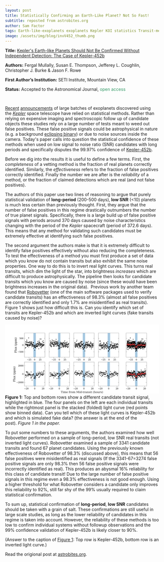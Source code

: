```yaml
---
layout: post
title: Statistically Confirming an Earth-Like Planet? Not So Fast!
subtitle: reposted from astrobites.org
author: Sam Factor
tags: Earth-like-exoplanets exoplanets Kepler KOI statistics Transit-method transiting-planets transits
image: /assets/img/blog/invV452_thumb.png
---
```

<strong>Title:</strong> <a href="https://arxiv.org/abs/1803.11307">Kepler's Earth-like Planets Should Not Be Confirmed Without Independent Detection: The Case of Kepler-452b</a>

<strong>Authors:</strong> Fergal Mullally, Susan E. Thompson, Jefferey L. Coughlin, Christopher J. Burke &amp; Jason F. Rowe

<strong>First Author’s Institution:</strong> SETI Institute, Mountain View, CA

<strong>Status:</strong> Accepted to the Astronomical Journal, <span style="font-weight: 400; color: #339966;">open access</span>

&nbsp;

<a href="https://astrobites.org/2014/03/14/hundreds-of-new-planets-announced/">Recent</a> <a href="https://astrobites.org/2016/05/18/the-gruntwork-behind-keplers-new-batch-of-exoplanets/">announcements</a> of large batches of exoplanets discovered using the <a href="https://www.nasa.gov/mission_pages/kepler/main/index.html"><em>Kepler</em></a> space telescope have relied on statistical methods. Rather than relying on expensive imaging and spectroscopic follow up of candidate objects these studies rely on a large number of tests meant to weed out false positives. These false positive signals could be astrophysical in nature (e.g. a background <a href="http://www.physics.sfasu.edu/astro/ebstar/ebstar.html">eclipsing binary</a>) or due to noise sources inside the camera. Today's paper calls into question the statistical confidence of these methods when used on low signal to noise ratio (SNR) candidates with long periods and specifically disputes the 99.97% confidence of <a href="https://astrobites.org/2015/08/03/have-we-really-found-earth-2-0/">Kepler-452b</a>.

Before we dig into the results it is useful to define a few terms. First, the <em>completeness</em> of a vetting method is the fraction of real planets correctly identified. Similarly, the <em>effectiveness</em> refers to the fraction of false positives correctly identified. Finally the number we are after is the <em>reliability</em> of a method, or the fraction of claimed detections which are real (and not false positives).

The authors of this paper use two lines of reasoning to argue that purely statistical validation of <strong>long-period</strong> (200-500 days),<strong> low SNR</strong> (&lt;10) planets is much less certain than previously thought. First, they argue that the number of false positives in this regime drastically outnumbers the number of true planet signals. Specifically, there is a large build up of false positive signals with periods around 370 days caused by noise characteristics changing with the period of the <em>Kepler</em> spacecraft (period of 372.6 days). This means that any method for validating such candidates must be extremely effective at identifying such false positives.

The second argument the authors make is that it is extremely difficult to identify false positives effectively without also reducing the completeness. To test the effectiveness of a method you must first produce a set of data which you know do not contain transits but also exhibit the same noise properties. One way to do this is to invert real light curves. This turns real transits, which dim the light of the star, into brightness <em>increases</em> which are difficult to produce astrophysically. The pipeline then looks for candidate transits which you know are caused by noise (since these would have been brightness increases in the original data).  Previous work by another team found that <a href="https://software.nasa.gov/software/ARC-17981-1">Robovetter</a> (one of the main software packages used to verify candidate transits) has an effectiveness of 98.3% (almost all false positives are correctly identified and only 1.7% are misidentified as real transits). Figure 1 shows just how difficult this is. Can you identify which set of transits are Kepler-452b and which are inverted light curves (fake transits caused by noise)?

<div class="image">
<img src="/assets/img/blog/invV452.png"/>
<div class="caption"><strong>Figure 1:</strong> Top and bottom rows show a different candidate transit signal, highlighted in blue. The four panels on the left are each individual transits while the rightmost panel is the stacked (folded) light curve (red points show binned data). Can you tell which of these light curves is Kepler-452b and which is simulated fake data? (the answer is at the end of the post). <em>Figure 1 in the paper.</em></div>
</div>

To put some numbers to these arguments, the authors examined how well Robovetter performed on a sample of long-period, low SNR real transits (not inverted light curves). Robovetter examined a sample of 3341 candidate transits and found 67 planet candidates. Using the previously known effectiveness of Robovetter of 98.3% (discussed above), this means that 56 false positives were misidentified as real signals (If the 3341-67=3274 false positive signals are only 98.3% then 56 false positive signals were incorrectly identified as real). This produces an abysmal 16% reliability for this class of candidate transit! Due to the large number of false positive signals in this regime even a 98.3% effectiveness is not good enough. Using a higher threshold for what Robovetter considers a candidate only improves this reliability to 92%, still far shy of the 99% usually required to claim statistical confirmation.

To sum up, statistical confirmation of <strong>long-period</strong>, <strong>low SNR</strong> candidates should be taken with a grain of salt. These confirmations are still useful in large scale studies, as long as the lower reliability of candidates in this regime is taken into account. However, the reliability of these methods is too low to confirm individual systems without followup observations and the 99% confidence validation of Kepler-452b is likely closer to 90%.

(Answer to the caption of <a href="#transit_comparison">Figure 1</a>: Top row is Kepler-452b, bottom row is an inverted light curve.)

Read the origional post at [astrobites.org](https://astrobites.org/2018/04/06/statistically_confirming_earth-like_planet_not_so_fast/).
